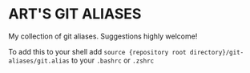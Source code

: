 # ART'S GIT ALIASES
My collection of git aliases. Suggestions highly welcome!

To add this to your shell add `source {repository root directory}/git-aliases/git.alias` to your `.bashrc` or `.zshrc`
